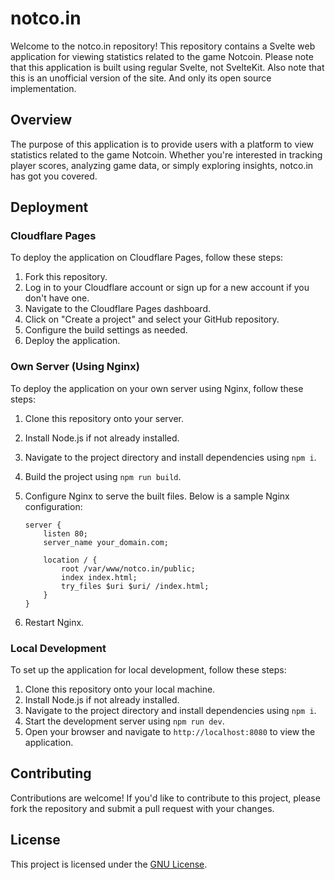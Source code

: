 # notco.in

Welcome to the notco.in repository! This repository contains a Svelte web application for viewing statistics related to the game Notcoin. Please note that this application is built using regular Svelte, not SvelteKit.
Also note that this is an unofficial version of the site. And only its open source implementation.

## Overview

The purpose of this application is to provide users with a platform to view statistics related to the game Notcoin. Whether you're interested in tracking player scores, analyzing game data, or simply exploring insights, notco.in has got you covered.

## Deployment

### Cloudflare Pages

To deploy the application on Cloudflare Pages, follow these steps:

1. Fork this repository.
2. Log in to your Cloudflare account or sign up for a new account if you don't have one.
3. Navigate to the Cloudflare Pages dashboard.
4. Click on "Create a project" and select your GitHub repository.
5. Configure the build settings as needed.
6. Deploy the application.

### Own Server (Using Nginx)

To deploy the application on your own server using Nginx, follow these steps:

1. Clone this repository onto your server.
2. Install Node.js if not already installed.
3. Navigate to the project directory and install dependencies using `npm i`.
4. Build the project using `npm run build`.
5. Configure Nginx to serve the built files. Below is a sample Nginx configuration:

   ```nginx
   server {
       listen 80;
       server_name your_domain.com;

       location / {
           root /var/www/notco.in/public;
           index index.html;
           try_files $uri $uri/ /index.html;
       }
   }
   ```

6. Restart Nginx.

### Local Development

To set up the application for local development, follow these steps:

1. Clone this repository onto your local machine.
2. Install Node.js if not already installed.
3. Navigate to the project directory and install dependencies using `npm i`.
4. Start the development server using `npm run dev`.
5. Open your browser and navigate to `http://localhost:8080` to view the application.

## Contributing

Contributions are welcome! If you'd like to contribute to this project, please fork the repository and submit a pull request with your changes.

## License

This project is licensed under the [GNU License](LICENSE).
